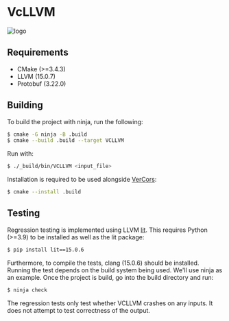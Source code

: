 # VcLLVM

![logo](https://i.imgur.com/ERcNUPV.png)

## Requirements
- CMake (>=3.4.3)
- LLVM (15.0.7)
- Protobuf (3.22.0)

## Building
To build the project with ninja, run the following:
```bash
$ cmake -G ninja -B .build
$ cmake --build .build --target VCLLVM
```
Run with:
```bash
$ ./_build/bin/VCLLVM <input_file>
```
Installation is required to be used alongside [VerCors](https://github.com/utwente-fmt/vercors):
```bash
$ cmake --install .build
```

## Testing
Regression testing is implemented using LLVM 
[lit](https://llvm.org/docs/CommandGuide/lit.html#local-configuration-files).
This requires Python (>=3.9) to be installed as well as the lit package:
```bash
$ pip install lit==15.0.6
```
Furthermore, to compile the tests, clang (15.0.6) should be installed. Running the test depends on the build system being used. We'll use ninja as an example. Once the project is build, go
into the build directory and run:
```bash
$ ninja check
```
The regression tests only test whether VCLLVM crashes on any inputs. It does not attempt to test correctness of the 
output.
